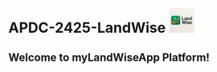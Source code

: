 # APDC-2425-LandWise <img src="assets/Logo.jpeg" alt="myLandWiseApp Logo" width="50"/>

## Welcome to myLandWiseApp Platform!


